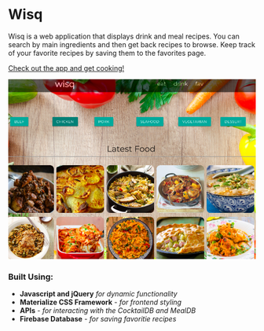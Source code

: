 # Wisq
Wisq is a web application that displays drink and meal recipes. You can search by main ingredients and then get back recipes to browse. Keep track of your favorite recipes by saving them to the favorites page.

[Check out the app and get cooking!](https://mwomack117.github.io/WISQ/)

![pic cutting board](https://github.com/mwomack117/Group-project-1/blob/master/assets/images/screenshot.png)

### Built Using: 
  * **Javascript and jQuery** *for dynamic functionality*
  * **Materialize CSS Framework** - *for frontend styling* 
  * **APIs** - *for interacting with the CocktailDB and MealDB*
  * **Firebase Database** - *for saving favoritie recipes*
